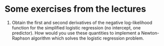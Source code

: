 # Some exercises from the lectures

1. Obtain the first and second derivatives of the negative log-likelihood function for the simplified logistic regression (no intercept, one predictor). How would you use these quantities to implement a Newton-Raphson algorithm which solves the logistic regression problem.
